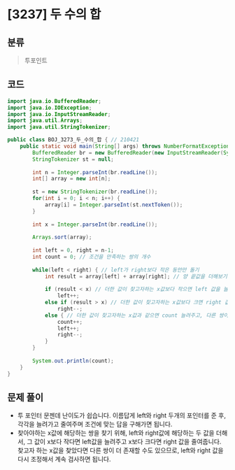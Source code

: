 # [3237] 두 수의 합

## 분류
> 투포인트

## 코드
```java
import java.io.BufferedReader;
import java.io.IOException;
import java.io.InputStreamReader;
import java.util.Arrays;
import java.util.StringTokenizer;

public class BOJ_3273_두_수의_합 { // 210421
	public static void main(String[] args) throws NumberFormatException, IOException {
		BufferedReader br = new BufferedReader(new InputStreamReader(System.in));
		StringTokenizer st = null;
		
		int n = Integer.parseInt(br.readLine());
		int[] array = new int[n];
		
		st = new StringTokenizer(br.readLine());
		for(int i = 0; i < n; i++) {
			array[i] = Integer.parseInt(st.nextToken());
		}
		
		int x = Integer.parseInt(br.readLine());
		
		Arrays.sort(array);
		
		int left = 0, right = n-1;
		int count = 0; // 조건을 만족하는 쌍의 개수
		
		while(left < right) { // left가 right보다 작은 동안만 돌기
			int result = array[left] + array[right]; // 양 끝값을 더해보기
			 
			if (result < x) // 더한 값이 찾고자하는 x값보다 작으면 left 값을 늘려주기
				left++;
			else if (result > x) // 더한 값이 찾고자하는 x값보다 크면 right 값을 줄여주기
				right--;
			else { // 더한 값이 찾고자하는 x값과 같으면 count 늘려주고, 다른 쌍이 더 있을수도 있으니 left, right 값을 조정
				count++;
				left++;
				right--;
			}
		}
		
		System.out.println(count);
	}
}
```

## 문제 풀이
- 투 포인터 문젠데 난이도가 쉽습니다. 이름답게 left와 right 두개의 포인터를 준 후, 각각을 늘려가고 줄여주며 조건에 맞는 답을 구해가면 됩니다.
- 찾아야하는 x값에 해당하는 쌍을 찾기 위해, left와 right값에 해당하는 두 값을 더해서, 그 값이 x보다 작다면 left값을 늘려주고 x보다 크다면 right 값을 줄여줍니다. 찾고자 하는 x값을 찾았다면 다른 쌍이 더 존재할 수도 있으므로, left와 right 값을 다시 조정해서 계속 검사하면 됩니다.